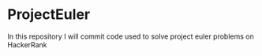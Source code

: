 # ProjectEuler
In this repository I will commit code used to solve project euler problems on HackerRank
